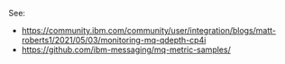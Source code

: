See:

* https://community.ibm.com/community/user/integration/blogs/matt-roberts1/2021/05/03/monitoring-mq-qdepth-cp4i
* https://github.com/ibm-messaging/mq-metric-samples/